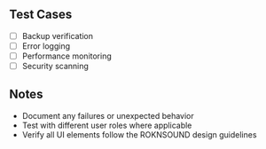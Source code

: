 ## Test Cases

- [ ] Backup verification
- [ ] Error logging
- [ ] Performance monitoring
- [ ] Security scanning

## Notes
- Document any failures or unexpected behavior
- Test with different user roles where applicable
- Verify all UI elements follow the ROKNSOUND design guidelines
